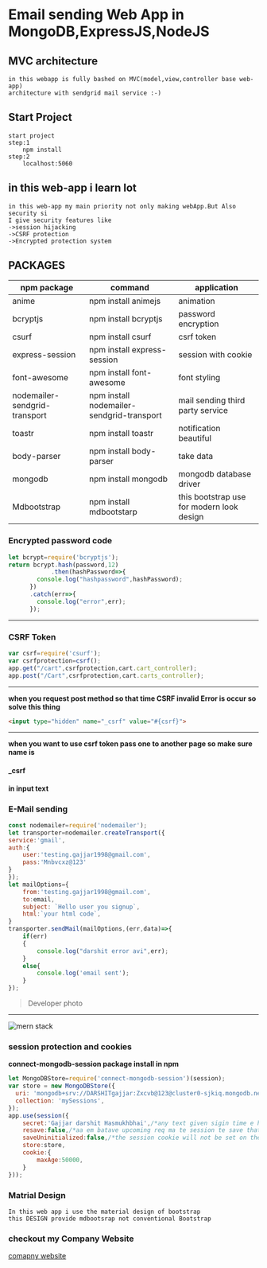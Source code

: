 # Email sending Web App in MongoDB,ExpressJS,NodeJS
## MVC architecture
```text
in this webapp is fully bashed on MVC(model,view,controller base web-app) 
architecture with sendgrid mail service :-)
```
## Start Project
```text
start project 
step:1
	npm install
step:2
	localhost:5060
```
**in this web-app i learn lot**
---
```
in this web-app my main priority not only making webApp.But Also security si
I give security features like 
->session hijacking
->CSRF protection
->Encrypted protection system
```
## PACKAGES
| npm package 			    | command		     			  | application                          |
| --------------------------------- | ------------------------------------------- | ------------------------------------ |
| anime     	    		    | npm install animejs                         | animation                            |
| bcryptjs   	     		    | npm install bcryptjs                        | password encryption                  |
| csurf     	     		    | npm install csurf                           | csrf token	                         |
| express-session    		    | npm install express-session                 | session with cookie                  |
| font-awesome       		    | npm install font-awesome                    | font styling                         |
| nodemailer-sendgrid-transport     | npm install nodemailer-sendgrid-transport   | mail sending third party service     |
| toastr   			    | npm install toastr                          | notification beautiful               |
| body-parser     		    | npm install body-parser                     | take data                            |
| mongodb    			    | npm install mongodb                         | mongodb database driver              |
| Mdbootstrap   	            | npm install mdbootstarp                     | this bootstrap use for modern look design|



### Encrypted password code
```javascript
let bcrypt=require('bcryptjs');
return bcrypt.hash(password,12)
			.then(hashPassword=>{
        console.log("hashpassword",hashPassword);
      })
      .catch(err=>{
        console.log("error",err);
      });
```
---
### CSRF Token
```javascript
var csrf=require('csurf');
var csrfprotection=csrf();
app.get("/cart",csrfprotection,cart.cart_controller);
app.post("/Cart",csrfprotection,cart.carts_controller);
```
---
**when you request post method so that time CSRF invalid Error is occur so solve this thing**
```html
<input type="hidden" name="_csrf" value="#{csrf}">
```
---
**when you want to use csrf token pass one to another page so make sure name is**
#### _csrf 
**in input text**


### E-Mail sending
```javascript
const nodemailer=require('nodemailer');
let transporter=nodemailer.createTransport({
service:'gmail',
auth:{
	user:'testing.gajjar1998@gmail.com',
	pass:'Mnbvcxz@123'
}
});
let mailOptions={
	from:'testing.gajjar1998@gmail.com',
	to:email,
	subject: `Hello user you signup`,
	html:`your html code`,
}
transporter.sendMail(mailOptions,(err,data)=>{
	if(err)
	{
		console.log("darshit error avi",err);
	}
	else{
		console.log('email sent');
	}
});	
```
>Developer photo
---
![mern stack](https://fiverr-res.cloudinary.com/images/t_main1,q_auto,f_auto/gigs/121575926/original/c69513a1385ec793159a35c4871f34f61009f458/make-web-app-using-mern-stack.png)
### session protection and cookies
**connect-mongodb-session package install in npm** 
```javascript
let MongoDBStore=require('connect-mongodb-session')(session);
var store = new MongoDBStore({
  uri: 'mongodb+srv://DARSHITgajjar:Zxcvb@123@cluster0-sjkiq.mongodb.net/gajju?retryWrites=true',
  collection: 'mySessions',
});
app.use(session({
	secret:'Gajjar darshit Hasmukhbhai',/*any text given sigin time e hash code ma hash code rupe cookie ma te store te thase production ma long string hovi joie*/
	resave:false,/*aa em batave upcoming req ma te session te save thato nathi*/
	saveUninitialized:false,/*the session cookie will not be set on the browser unless the session is modified.*/
	store:store,
	cookie:{
	 	maxAge:50000,
	}
}));

```
### Matrial Design
```text
In this web app i use the material design of bootstrap
this DESIGN provide mdbootsrap not conventional Bootstrap
```
### checkout my Company Website
[comapny website](https://darshitgajjars.herokuapp.com)

